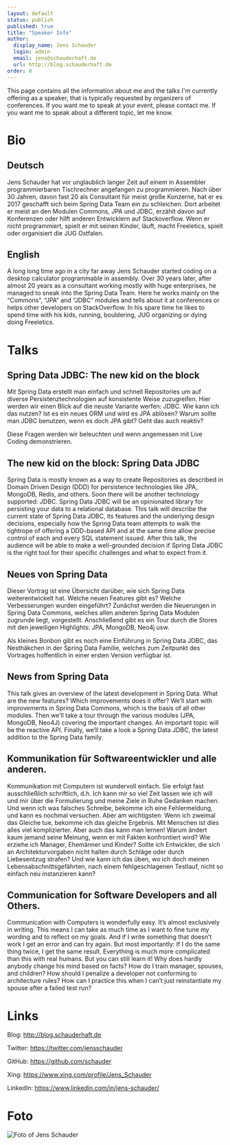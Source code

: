 ```yaml
---
layout: default
status: publish
published: true
title: "Speaker Info"
author:
  display_name: Jens Schauder
  login: admin
  email: jens@schauderhaft.de
  url: http://blog.schauderhaft.de
order: 0
---
```


This page contains all the information about me and the talks I'm currently offering as a speaker, that is typically requested by organizers of conferences.
If you want me to speak at your event, please contact me.
If you want me to speak about a different topic, let me know.

# Bio #
## Deutsch ##
Jens Schauder hat vor unglaublich langer Zeit auf einem in Assembler programmierbaren Tischrechner angefangen zu programmieren. 
Nach über 30 Jahren, davon fast 20 als Consultant für meist große Konzerne, hat er es 2017 geschafft sich beim Spring Data Team ein zu schleichen. 
Dort arbeitet er meist an den Modulen Commons, JPA und JDBC, erzählt davon auf Konferenzen oder hilft anderen Entwicklern auf Stackoverflow.
Wenn er nicht programmiert, spielt er mit seinen Kinder, läuft, macht Freeletics, spielt oder organisiert die JUG Ostfalen.

## English ##
A long long time ago in a city far away Jens Schauder started coding on a desktop calculator programmable in assembly. 
Over 30 years later, after almost 20 years as a consultant working mostly with huge enterprises, he managed to sneak into the Spring Data Team. 
Here he works mainly on the “Commons”, “JPA” and “JDBC” modules and tells about it at conferences or helps other developers on StackOverflow.
In his spare time he likes to spend time with his kids, running, bouldering, JUG organizing or dying doing Freeletics.

# Talks #

## Spring Data JDBC: The new kid on the block ##

Mit Spring Data erstellt man einfach und schnell Repositories um auf diverse Persistenztechnologien auf konsistente Weise zuzugreifen. 
Hier werden wir einen Blick auf die neuste Variante werfen: JDBC.
Wie kann ich das nutzen?
Ist es ein neues ORM und wird es JPA ablösen?
Warum sollte man JDBC benutzen, wenn es doch JPA gibt?
Geht das auch reaktiv?

Diese Fragen werden wir beleuchten und wenn angemessen mit Live Coding demonstrieren.

## The new kid on the block: Spring Data JDBC ##

Spring Data is mostly known as a way to create Repositories as described in Domain Driven Design (DDD) for persistence technologies like JPA, MongoDB, Redis, and others. Soon there will be another technology supported: JDBC. Spring Data JDBC will be an opinionated library for persisting your data to a relational database. 
This talk will describe the current state of Spring Data JDBC, its features and the underlying design decisions, especially how the Spring Data team attempts to walk the tightrope of offering a DDD-based API and at the same time allow precise control of each and every SQL statement issued.
After this talk, the audience will be able to make a well-grounded decision if Spring Data JDBC is the right tool for their specific challenges and what to expect from it.


## Neues von Spring Data ##

Dieser Vortrag ist eine Übersicht darüber, wie sich Spring Data weiterentwickelt hat. Welche neuen Features gibt es? Welche Verbesserungen wurden eingeführt? Zunächst werden die Neuerungen in Spring Data Commons, welches allen anderen Spring Data Modulen zugrunde liegt, vorgestellt. Anschließend gibt es ein Tour durch die Stores mit den jeweiligen Highlights: JPA, MongoDB, Neo4j usw. 

Als kleines Bonbon gibt es noch eine Einführung in Spring Data JDBC, das Nesthäkchen in der Spring Data Familie, welches zum Zeitpunkt des Vortrages hoffentlich in einer ersten Version verfügbar ist.

## News from Spring Data ##

This talk gives an overview of the latest development in Spring Data. What are the new features? Which improvements does it offer?
We’ll start with improvements in Spring Data Commons, which is the basis of all other modules. Then we’ll take a tour through the various modules (JPA, MongoDB, Neo4J) covering the important changes. An important topic will be the reactive API.
Finally, we’ll take a look a Spring Data JDBC, the latest addition to the Spring Data family.

## Kommunikation für Softwareentwickler und alle anderen. ##

Kommunikation mit Computern ist wundervoll einfach. Sie erfolgt fast ausschließlich schriftlich, d.h. Ich kann mir so viel Zeit lassen wie ich will und mir über die Formulierung und meine Ziele in Ruhe Gedanken machen. Und wenn ich was falsches Schreibe, bekomme ich eine Fehlermeldung, und kann es nochmal versuchen. Aber am wichtigsten: Wenn ich zweimal das Gleiche tue, bekomme ich das gleiche Ergebnis. 
Mit Menschen ist dies alles viel komplizierter. Aber auch das kann man lernen!
Warum ändert kaum jemand seine Meinung, wenn er mit Fakten konfrontiert wird? Wie erziehe ich Manager, Ehemänner und Kinder? Sollte ich Entwickler, die sich an Architekturvorgaben nicht halten durch Schläge oder durch Liebesentzug strafen? Und wie kann ich das üben, wo ich doch meinen Lebensabschnittsgefährten, nach einem fehlgeschlagenen Testlauf, nicht so einfach neu instanzieren kann?

## Communication for Software Developers and all Others. ##

Communication with Computers is wonderfully easy. It’s almost exclusively in writing. This means I can take as much time as I want to fine tune my wording and to reflect on my goals. And if I write something that doesn’t work I get an error and can try again. But most importantly: If I do the same thing twice, I get the same result.
Everything is much more complicated than this with real humans. But you can still learn it!
Why does hardly anybody change his mind based on facts? How do I train manager, spouses, and children? How should I penalize a developer not conforming to architecture rules? How can I practice this when I can’t just reinstantiate my spouse after a failed test run? 


# Links #

Blog: http://blog.schauderhaft.de

Twitter: https://twitter.com/jensschauder

GitHub: https://github.com/schauder

Xing: https://www.xing.com/profile/Jens_Schauder

LinkedIn: https://www.linkedin.com/in/jens-schauder/

# Foto #

![Foto of Jens Schauder](/assets/profile.jpg)
